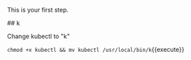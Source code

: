 This is your first step.

## k


Change kubectl to "k"

`chmod +x kubectl && mv kubectl /usr/local/bin/k`{{execute}}








